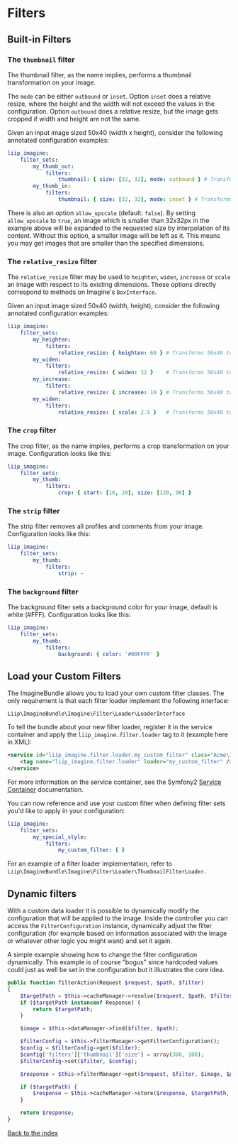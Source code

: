 # Filters

## Built-in Filters

### The `thumbnail` filter

The thumbnail filter, as the name implies, performs a thumbnail transformation
on your image.

The `mode` can be either `outbound` or `inset`.
Option `inset` does a relative resize, where the height and the width will not exceed the values in the configuration.
Option `outbound` does a relative resize, but the image gets cropped if width and height are not the same.

Given an input image sized 50x40 (width x height), consider the following
annotated configuration examples:

``` yaml
liip_imagine:
    filter_sets:
        my_thumb_out:
            filters:
                thumbnail: { size: [32, 32], mode: outbound } # Transforms 50x40 to 32x32, while cropping the width
        my_thumb_in:
            filters:
                thumbnail: { size: [32, 32], mode: inset } # Transforms 50x40 to 32x26, no cropping
```

There is also an option `allow_upscale` (default: `false`).
By setting `allow_upscale` to `true`, an image which is smaller than 32x32px in the example above will be expanded to the requested size by interpolation of its content.
Without this option, a smaller image will be left as it. This means you may get images that are smaller than the specified dimensions.

### The `relative_resize` filter

The `relative_resize` filter may be used to `heighten`, `widen`, `increase` or
`scale` an image with respect to its existing dimensions. These options directly
correspond to methods on Imagine's `BoxInterface`.

Given an input image sized 50x40 (width, height), consider the following
annotated configuration examples:

``` yaml
liip_imagine:
    filter_sets:
        my_heighten:
            filters:
                relative_resize: { heighten: 60 } # Transforms 50x40 to 75x60
        my_widen:
            filters:
                relative_resize: { widen: 32 }    # Transforms 50x40 to 32x26
        my_increase:
            filters:
                relative_resize: { increase: 10 } # Transforms 50x40 to 60x50
        my_widen:
            filters:
                relative_resize: { scale: 2.5 }   # Transforms 50x40 to 125x100
```

### The `crop` filter

The crop filter, as the name implies, performs a crop transformation
on your image. Configuration looks like this:

``` yaml
liip_imagine:
    filter_sets:
        my_thumb:
            filters:
                crop: { start: [10, 20], size: [120, 90] }
```

### The `strip` filter

The strip filter removes all profiles and comments from your image.
Configuration looks like this:

``` yaml
liip_imagine:
    filter_sets:
        my_thumb:
            filters:
                strip: ~
```

### The `background` filter

The background filter sets a background color for your image, default is white (#FFF).
Configuration looks like this:

``` yaml
liip_imagine:
    filter_sets:
        my_thumb:
            filters:
                background: { color: '#00FFFF' }
```

## Load your Custom Filters

The ImagineBundle allows you to load your own custom filter classes. The only
requirement is that each filter loader implement the following interface:

    Liip\ImagineBundle\Imagine\Filter\Loader\LoaderInterface

To tell the bundle about your new filter loader, register it in the service
container and apply the `liip_imagine.filter.loader` tag to it (example here in XML):

``` xml
<service id="liip_imagine.filter.loader.my_custom_filter" class="Acme\ImagineBundle\Imagine\Filter\Loader\MyCustomFilterLoader">
    <tag name="liip_imagine.filter.loader" loader="my_custom_filter" />
</service>
```

For more information on the service container, see the Symfony2
[Service Container](http://symfony.com/doc/current/book/service_container.html) documentation.

You can now reference and use your custom filter when defining filter sets you'd
like to apply in your configuration:

``` yaml
liip_imagine:
    filter_sets:
        my_special_style:
            filters:
                my_custom_filter: { }
```

For an example of a filter loader implementation, refer to
`Liip\ImagineBundle\Imagine\Filter\Loader\ThumbnailFilterLoader`.

## Dynamic filters

With a custom data loader it is possible to dynamically modify the configuration that will
be applied to the image. Inside the controller you can access the ``FilterConfiguration``
instance, dynamically adjust the filter configuration (for example based on information
associated with the image or whatever other logic you might want) and set it again.

A simple example showing how to change the filter configuration dynamically. This example
is of course "bogus" since hardcoded values could just as well be set in the configuration
but it illustrates the core idea.

``` php
public function filterAction(Request $request, $path, $filter)
{
    $targetPath = $this->cacheManager->resolve($request, $path, $filter);
    if ($targetPath instanceof Response) {
        return $targetPath;
    }

    $image = $this->dataManager->find($filter, $path);

    $filterConfig = $this->filterManager->getFilterConfiguration();
    $config = $filterConfig->get($filter);
    $config['filters']['thumbnail']['size'] = array(300, 100);
    $filterConfig->set($filter, $config);

    $response = $this->filterManager->get($request, $filter, $image, $path);

    if ($targetPath) {
        $response = $this->cacheManager->store($response, $targetPath, $filter);
    }

    return $response;
}
```

[Back to the index](index.md)
